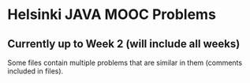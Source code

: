 # Helsinki JAVA MOOC Problems
## Currently up to Week 2 (will include all weeks)

Some files contain multiple problems that
are similar in them (comments included in files).

